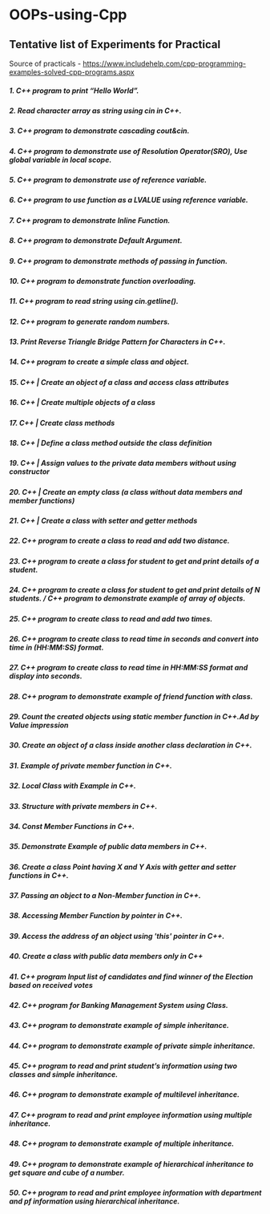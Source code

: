 # OOPs-using-Cpp

## Tentative list of Experiments for Practical 

Source of practicals - https://www.includehelp.com/cpp-programming-examples-solved-cpp-programs.aspx

##### 1. C++ program to print “Hello World”. 
##### 2. Read character array as string using cin in C++. 
##### 3. C++ program to demonstrate cascading cout&cin. 
##### 4. C++ program to demonstrate use of Resolution Operator(SRO), Use global variable in local scope.
##### 5. C++ program to demonstrate use of reference variable. 
##### 6. C++ program to use function as a LVALUE using reference variable. 
##### 7. C++ program to demonstrate Inline Function. 
##### 8. C++ program to demonstrate Default Argument. 
##### 9. C++ program to demonstrate methods of passing in function. 
##### 10. C++ program to demonstrate function overloading.
##### 11. C++ program to read string using cin.getline().
##### 12. C++ program to generate random numbers.
##### 13. Print Reverse Triangle Bridge Pattern for Characters in C++.
##### 14. C++ program to create a simple class and object.
##### 15. C++ | Create an object of a class and access class attributes
##### 16. C++ | Create multiple objects of a class
##### 17. C++ | Create class methods
##### 18. C++ | Define a class method outside the class definition
##### 19. C++ | Assign values to the private data members without using constructor
##### 20. C++ | Create an empty class (a class without data members and member functions)
##### 21. C++ | Create a class with setter and getter methods
##### 22. C++ program to create a class to read and add two distance.
##### 23. C++ program to create a class for student to get and print details of a student.
##### 24. C++ program to create a class for student to get and print details of N students. / C++ program to demonstrate example of array of objects.
##### 25. C++ program to create class to read and add two times.
##### 26. C++ program to create class to read time in seconds and convert into time in (HH:MM:SS) format.
##### 27. C++ program to create class to read time in HH:MM:SS format and display into seconds.
##### 28. C++ program to demonstrate example of friend function with class.
##### 29. Count the created objects using static member function in C++.Ad by Value impression
##### 30. Create an object of a class inside another class declaration in C++.
##### 31. Example of private member function in C++.
##### 32. Local Class with Example in C++.
##### 33. Structure with private members in C++.
##### 34. Const Member Functions in C++.
##### 35. Demonstrate Example of public data members in C++.
##### 36. Create a class Point having X and Y Axis with getter and setter functions in C++.
##### 37. Passing an object to a Non-Member function in C++.
##### 38. Accessing Member Function by pointer in C++.
##### 39. Access the address of an object using 'this' pointer in C++.
##### 40. Create a class with public data members only in C++
##### 41. C++ program Input list of candidates and find winner of the Election based on received votes
##### 42. C++ program for Banking Management System using Class.
##### 43. C++ program to demonstrate example of simple inheritance.
##### 44. C++ program to demonstrate example of private simple inheritance.
##### 45. C++ program to read and print student’s information using two classes and simple inheritance.
##### 46. C++ program to demonstrate example of multilevel inheritance.
##### 47. C++ program to read and print employee information using multiple inheritance.
##### 48. C++ program to demonstrate example of multiple inheritance.
##### 49. C++ program to demonstrate example of hierarchical inheritance to get square and cube of a number.
##### 50. C++ program to read and print employee information with department and pf information using hierarchical inheritance.